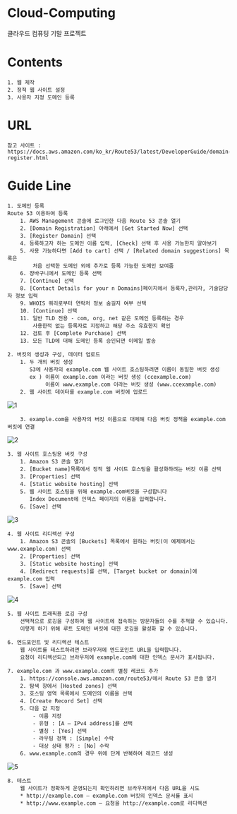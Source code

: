 # Cloud-Computing
클라우드 컴퓨팅 기말 프로젝트

# Contents
    1. 웹 제작
    2. 정적 웹 사이트 설정
    3. 사용자 지정 도메인 등록

# URL
    참고 사이트 : https://docs.aws.amazon.com/ko_kr/Route53/latest/DeveloperGuide/domain-register.html

# Guide Line
    1. 도메인 등록
    Route 53 이용하여 등록
        1. AWS Management 콘솔에 로그인한 다음 Route 53 콘솔 열기
        2. [Domain Registration] 아래에서 [Get Started Now] 선택
        3. [Register Domain] 선택
        4. 등록하고자 하는 도메인 이름 입력, [Check] 선택 후 사용 가능한지 알아보기
        5. 사용 가능하다면 [Add to cart] 선택 / [Related domain suggestions] 목록은
            처음 선택한 도메인 외에 추가로 등록 가능한 도메인 보여줌
        6. 장바구니에서 도메인 등록 선택
        7. [Continue] 선택
        8. [Contact Details for your n Domains]페이지에서 등록자,관리자, 기술담당자 정보 입력
        9. WHOIS 쿼리로부터 연락처 정보 숨길지 여부 선택
        10. [Continue] 선택
        11. 일반 TLD 전용 - com, org, net 같은 도메인 등록하는 경우
            사용한적 없는 등록자로 지정하고 해당 주소 유효한지 확인
        12. 검토 후 [Complete Purchase] 선택
        13. 모든 TLD에 대해 도메인 등록 승인되면 이메일 발송
    
    2. 버킷의 생성과 구성, 데이터 업로드
        1. 두 개의 버킷 생성
           S3에 사용자의 example.com 웹 사이트 호스팅하려면 이름이 동일한 버킷 생성
           ex ) 이름이 example.com 이라는 버킷 생성 (ccexample.com)
                이름이 www.example.com 이라는 버킷 생성 (www.ccexample.com)
        2. 웹 사이트 데이터를 example.com 버킷에 업로드 
   ![1](https://user-images.githubusercontent.com/45090202/49733223-48cd3e00-fcc4-11e8-943e-748ecc523227.PNG)
   
        3. example.com을 사용자의 버킷 이름으로 대체해 다음 버킷 정책을 example.com버킷에 연결
   ![2](https://user-images.githubusercontent.com/45090202/49733610-4c14f980-fcc5-11e8-9fb8-2b42af327b8b.PNG)
    
    3. 웹 사이트 호스팅용 버킷 구성
        1. Amazon S3 콘솔 열기
        2. [Bucket name]목록에서 정적 웹 사이트 호스팅을 활성화하려는 버킷 이름 선택
        3. [Properties] 선택
        4. [Static website hosting] 선택
        5. 웹 사이트 호스팅을 위해 example.com버킷을 구성합니다
           Index Document에 인덱스 페이지의 이름을 입력합니다.
        6. [Save] 선택
   ![3](https://user-images.githubusercontent.com/45090202/49733810-d8bfb780-fcc5-11e8-9598-006f0685a1dc.PNG)

    4. 웹 사이트 리디렉션 구성
        1. Amazon S3 콘솔의 [Buckets] 목록에서 원하는 버킷(이 예제에서는 www.example.com) 선택
        2. [Properties] 선택
        3. [Static website hosting] 선택
        4. [Redirect requests]를 선택, [Target bucket or domain]에 example.com 입력
        5. [Save] 선택
   ![4](https://user-images.githubusercontent.com/45090202/49734017-5d123a80-fcc6-11e8-8f80-ce606f0f30aa.PNG)
   
    5. 웹 사이트 트래픽용 로깅 구성
        선택적으로 로깅을 구성하여 웹 사이트에 접속하는 방문자들의 수를 추적할 수 있습니다. 
        이렇게 하기 위해 루트 도메인 버킷에 대한 로깅을 활성화 할 수 있습니다.
        
    6. 엔드포인트 및 리디렉션 테스트
        웹 사이트를 테스트하려면 브라우저에 엔드포인트 URL을 입력합니다. 
        요청이 리디렉션되고 브라우저에 example.com에 대한 인덱스 문서가 표시됩니다.
        
    7. example.com 과 www.example.com의 별칭 레코드 추가
        1. https://console.aws.amazon.com/route53/에서 Route 53 콘솔 열기
        2. 탐색 창에서 [Hosted zones] 선택
        3. 호스팅 영역 목록에서 도메인의 이름을 선택
        4. [Create Record Set] 선택
        5. 다음 값 지정 
            - 이름 지정
            - 유형 : [A – IPv4 address]를 선택
            - 별칭 : [Yes] 선택
            - 라우팅 정책 : [Simple] 수락
            - 대상 상태 평가 : [No] 수락
        6. www.example.com의 경우 위에 단계 반복하여 레코드 생성
   ![5](https://user-images.githubusercontent.com/45090202/49734266-15d87980-fcc7-11e8-9b41-8b40d3461e2d.PNG)
   
    8. 테스트
        웹 사이트가 정확하게 운영되는지 확인하려면 브라우저에서 다음 URL을 시도
        * http://example.com – example.com 버킷의 인덱스 문서를 표시
        * http://www.example.com – 요청을 http://example.com로 리디렉션
        

   


